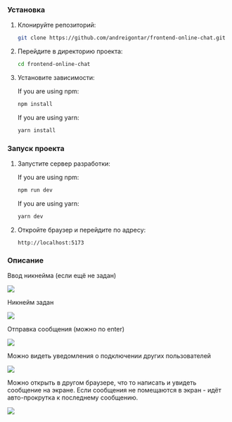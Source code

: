 

### Установка

1. Клонируйте репозиторий:
   
   ```sh
   git clone https://github.com/andreigontar/frontend-online-chat.git
   ```

2. Перейдите в директорию проекта:
   
   ```sh
   cd frontend-online-chat
   ```

3. Установите зависимости:
   
    If you are using npm:
   
   ```sh
   npm install
   ```
   
    If you are using yarn:
   
   ```sh
   yarn install
   ```

### Запуск проекта

1. Запустите сервер разработки:
   
    If you are using npm:
   
   ```sh
   npm run dev
   ```
   
    If you are using yarn:
   
   ```sh
   yarn dev
   ```

2. Откройте браузер и перейдите по адресу:
   
   ```
   http://localhost:5173
   ```

### 

### Описание

Ввод никнейма (если ещё не задан)

![](C:\Users\johnn\AppData\Roaming\marktext\images\2025-01-20-22-28-11-image.png)



Никнейм задан

![](C:\Users\johnn\AppData\Roaming\marktext\images\2025-01-20-22-29-43-image.png)


Отправка сообщения (можно по enter)

![](C:\Users\johnn\AppData\Roaming\marktext\images\2025-01-20-22-30-49-image.png)


Можно видеть уведомления о подключении других пользователей

![](C:\Users\johnn\AppData\Roaming\marktext\images\2025-01-20-22-32-21-image.png)


Можно открыть в другом браузере, что то написать и увидеть сообщение на экране.
Если сообщения не помещаются в экран - идёт авто-прокрутка к последнему сообщению.


![](C:\Users\johnn\AppData\Roaming\marktext\images\2025-01-20-22-36-26-image.png)
